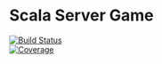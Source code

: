 # Scala Server Game


[![Build Status](https://travis-ci.com/kudryashovaia/scalaGame.svg?branch=master)](https://travis-ci.com/kudryashovaia/scalaGame)  
[![Coverage](https://codecov.io/gh/kudryashovaia/scalaGame/branch/master/graph/badge.svg)](https://codecov.io/gh/kudryashovaia/scalaGame)